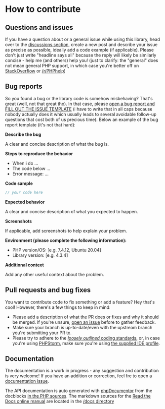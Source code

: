 # How to contribute

## Questions and issues

If you have a question about or a general issue while using this library,
head over to the [discussions section](https://github.com/chillerlan/php-qrcode/discussions),
create a new post and describe your issue as precise as possible, ideally add a code example (if applicable).
Please don't just write "headline says all" because the reply will likely be similarly concise - help me (and others) help you!
(just to clarify: the "general" does not mean general PHP support, in which case you're better off on
[StackOverflow](https://stackoverflow.com/questions/tagged/php) or [/r/PHPhelp](https://www.reddit.com/r/PHPhelp/))


## Bug reports

So you found a bug or the library code is somehow misbehaving? That's great (well, not that great tho). In that case,
please [open a bug report and FILL OUT THE ISSUE TEMPLATE](https://github.com/chillerlan/php-qrcode/issues/new?assignees=&labels=bug&projects=&template=bug_report.md&title=%5BBUG%5D)
(i have to write that in all caps because nobody actually does it which usually leads to several avoidable follow-up questions that cost both of us precious time).
Below an example of the bug report template (it's not that hard):

**Describe the bug**

A clear and concise description of what the bug is.

**Steps to reproduce the behavior**
- When i do ...
- The code below ...
- Error message: ...

**Code sample**
```php
// your code here
```

**Expected behavior**

A clear and concise description of what you expected to happen.

**Screenshots**

If applicable, add screenshots to help explain your problem.

**Environment (please complete the following information):**
- PHP version/OS: [e.g. 7.4.12, Ubuntu 20.04]
- Library version: [e.g. 4.3.4]

**Additional context**

Add any other useful context about the problem.


## Pull requests and bug fixes

You want to contribute code to fix something or add a feature? Hey that's cool! However, there's a few things to keep in mind:

- Please add a description of what the PR does or fixes and why it should be merged. If you're unsure, [open an issue](https://github.com/chillerlan/php-qrcode/issues/new?assignees=&labels=enhancement&projects=&template=feature_request.md&title=%5BENHANCEMENT%5D) before to gather feedback.
- Make sure your branch is up-to-date/even with the upstream branch you're submitting your PR to.
- Please try to adhere to the [*loosely outlined* coding standards](https://github.com/chillerlan/php-qrcode/discussions/60), or, in case you're using [PHPStorm](https://www.jetbrains.com/phpstorm/), make sure you're using [the supplied IDE profile](https://github.com/chillerlan/php-qrcode/tree/v5.0.x/.idea).


## Documentation

The documentation is a work in progress - any suggestion and contribution is very welcome!
If you have an addition or correction, feel fre to open a [documentation issue](https://github.com/chillerlan/php-qrcode/issues/new?assignees=&labels=docs&projects=&template=documentation.md&title=%5BDOCS%5D).


The API documentation is auto generated with [phpDocumentor](https://www.phpdoc.org/) from the docblocks [in the PHP sources](https://github.com/chillerlan/php-qrcode/tree/v5.0.x/src).
The markdown sources for the [Read the Docs online manual](https://php-qrcode.readthedocs.io) are located in the [/docs directory](https://github.com/chillerlan/php-qrcode/tree/v5.0.x/docs)
